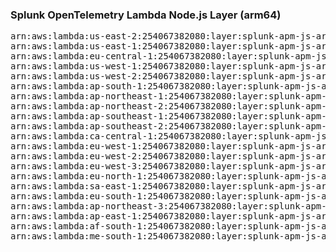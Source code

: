 <h3>Splunk OpenTelemetry Lambda Node.js Layer (arm64)</h3>

<pre>
arn:aws:lambda:us-east-2:254067382080:layer:splunk-apm-js-arm:3
arn:aws:lambda:us-east-1:254067382080:layer:splunk-apm-js-arm:3
arn:aws:lambda:eu-central-1:254067382080:layer:splunk-apm-js-arm:3
arn:aws:lambda:us-west-1:254067382080:layer:splunk-apm-js-arm:3
arn:aws:lambda:us-west-2:254067382080:layer:splunk-apm-js-arm:3
arn:aws:lambda:ap-south-1:254067382080:layer:splunk-apm-js-arm:3
arn:aws:lambda:ap-northeast-1:254067382080:layer:splunk-apm-js-arm:3
arn:aws:lambda:ap-northeast-2:254067382080:layer:splunk-apm-js-arm:3
arn:aws:lambda:ap-southeast-1:254067382080:layer:splunk-apm-js-arm:3
arn:aws:lambda:ap-southeast-2:254067382080:layer:splunk-apm-js-arm:3
arn:aws:lambda:ca-central-1:254067382080:layer:splunk-apm-js-arm:3
arn:aws:lambda:eu-west-1:254067382080:layer:splunk-apm-js-arm:3
arn:aws:lambda:eu-west-2:254067382080:layer:splunk-apm-js-arm:3
arn:aws:lambda:eu-west-3:254067382080:layer:splunk-apm-js-arm:3
arn:aws:lambda:eu-north-1:254067382080:layer:splunk-apm-js-arm:3
arn:aws:lambda:sa-east-1:254067382080:layer:splunk-apm-js-arm:3
arn:aws:lambda:eu-south-1:254067382080:layer:splunk-apm-js-arm:3
arn:aws:lambda:ap-northeast-3:254067382080:layer:splunk-apm-js-arm:3
arn:aws:lambda:ap-east-1:254067382080:layer:splunk-apm-js-arm:3
arn:aws:lambda:af-south-1:254067382080:layer:splunk-apm-js-arm:3
arn:aws:lambda:me-south-1:254067382080:layer:splunk-apm-js-arm:3
</pre>
